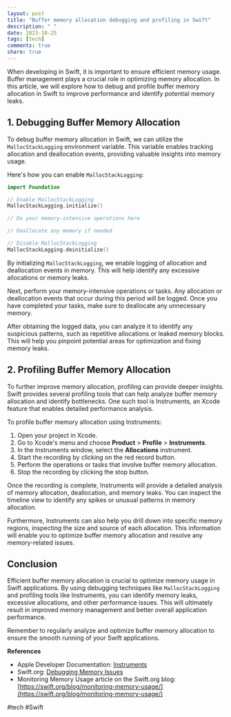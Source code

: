 ```yaml
---
layout: post
title: "Buffer memory allocation debugging and profiling in Swift"
description: " "
date: 2023-10-25
tags: [tech]
comments: true
share: true
---
```


When developing in Swift, it is important to ensure efficient memory usage. Buffer management plays a crucial role in optimizing memory allocation. In this article, we will explore how to debug and profile buffer memory allocation in Swift to improve performance and identify potential memory leaks.

## 1. Debugging Buffer Memory Allocation

To debug buffer memory allocation in Swift, we can utilize the `MallocStackLogging` environment variable. This variable enables tracking allocation and deallocation events, providing valuable insights into memory usage.

Here's how you can enable `MallocStackLogging`:

```swift
import Foundation

// Enable MallocStackLogging
MallocStackLogging.initialize()

// Do your memory-intensive operations here

// Deallocate any memory if needed

// Disable MallocStackLogging
MallocStackLogging.deinitialize()
```

By initializing `MallocStackLogging`, we enable logging of allocation and deallocation events in memory. This will help identify any excessive allocations or memory leaks.

Next, perform your memory-intensive operations or tasks. Any allocation or deallocation events that occur during this period will be logged. Once you have completed your tasks, make sure to deallocate any unnecessary memory.

After obtaining the logged data, you can analyze it to identify any suspicious patterns, such as repetitive allocations or leaked memory blocks. This will help you pinpoint potential areas for optimization and fixing memory leaks.

## 2. Profiling Buffer Memory Allocation

To further improve memory allocation, profiling can provide deeper insights. Swift provides several profiling tools that can help analyze buffer memory allocation and identify bottlenecks. One such tool is Instruments, an Xcode feature that enables detailed performance analysis.

To profile buffer memory allocation using Instruments:

1. Open your project in Xcode.
2. Go to Xcode's menu and choose **Product** > **Profile** > **Instruments**.
3. In the Instruments window, select the **Allocations** instrument.
4. Start the recording by clicking on the red record button.
5. Perform the operations or tasks that involve buffer memory allocation.
6. Stop the recording by clicking the stop button.

Once the recording is complete, Instruments will provide a detailed analysis of memory allocation, deallocation, and memory leaks. You can inspect the timeline view to identify any spikes or unusual patterns in memory allocation.

Furthermore, Instruments can also help you drill down into specific memory regions, inspecting the size and source of each allocation. This information will enable you to optimize buffer memory allocation and resolve any memory-related issues.

## Conclusion

Efficient buffer memory allocation is crucial to optimize memory usage in Swift applications. By using debugging techniques like `MallocStackLogging` and profiling tools like Instruments, you can identify memory leaks, excessive allocations, and other performance issues. This will ultimately result in improved memory management and better overall application performance.

Remember to regularly analyze and optimize buffer memory allocation to ensure the smooth running of your Swift applications.

**References**
- Apple Developer Documentation: [Instruments](https://developer.apple.com/library/archive/documentation/DeveloperTools/Conceptual/InstrumentsUserGuide/index.html)
- Swift.org: [Debugging Memory Issues](https://swift.org/blog/debugging-memory-issues)
- Monitoring Memory Usage article on the Swift.org blog: [https://swift.org/blog/monitoring-memory-usage/](https://swift.org/blog/monitoring-memory-usage/)

#tech #Swift